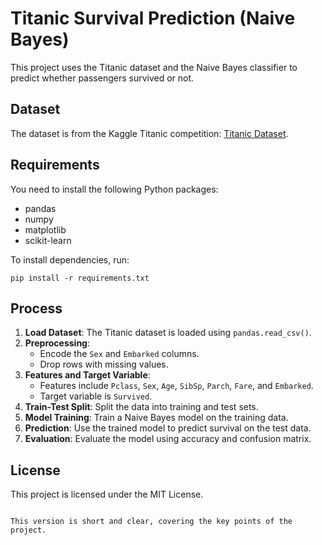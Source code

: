 # Titanic Survival Prediction (Naive Bayes)

This project uses the Titanic dataset and the Naive Bayes classifier to predict whether passengers survived or not.

## Dataset

The dataset is from the Kaggle Titanic competition: [Titanic Dataset](https://www.kaggle.com/c/titanic/data).

## Requirements

You need to install the following Python packages:
- pandas
- numpy
- matplotlib
- scikit-learn

To install dependencies, run:
```
pip install -r requirements.txt
```

## Process

1. **Load Dataset**: The Titanic dataset is loaded using `pandas.read_csv()`.
2. **Preprocessing**:
   - Encode the `Sex` and `Embarked` columns.
   - Drop rows with missing values.
3. **Features and Target Variable**:
   - Features include `Pclass`, `Sex`, `Age`, `SibSp`, `Parch`, `Fare`, and `Embarked`.
   - Target variable is `Survived`.
4. **Train-Test Split**: Split the data into training and test sets.
5. **Model Training**: Train a Naive Bayes model on the training data.
6. **Prediction**: Use the trained model to predict survival on the test data.
7. **Evaluation**: Evaluate the model using accuracy and confusion matrix.

## License

This project is licensed under the MIT License.
```

This version is short and clear, covering the key points of the project.